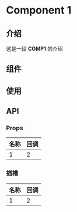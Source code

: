 # Component 1

## 介绍

这是一段 **COMP1** 的介绍

## 组件

<Comp1/>

## 使用

## API

### Props

| 名称 | 回调 |
| ---- | ---- |
| 1    | 2    |

### 插槽

| 名称 | 回调 |
| ---- | ---- |
| 1    | 2    |
